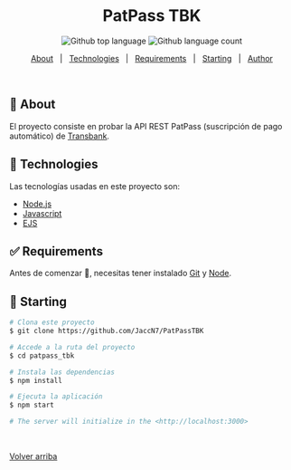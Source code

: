 <div align="center" id="top"> 
</div>

<h1 align="center">PatPass TBK</h1>

<p align="center">
  <img alt="Github top language" src="https://img.shields.io/github/languages/top/JaccN7/PatPassTBK?color=6a00ff">

  <img alt="Github language count" src="https://img.shields.io/github/languages/count/JaccN7/PatPassTBK?color=6a00ff">
</p>


<p align="center">
  <a href="#dart-about">About</a> &#xa0; | &#xa0; 
  <a href="#rocket-technologies">Technologies</a> &#xa0; | &#xa0;
  <a href="#white_check_mark-requirements">Requirements</a> &#xa0; | &#xa0;
  <a href="#checkered_flag-starting">Starting</a> &#xa0; | &#xa0;
  <a href="https://github.com/JaccN7" target="_blank">Author</a>
</p>

<br>

## :dart: About ##

El proyecto consiste en probar la API REST PatPass (suscripción de pago automático) de [Transbank](https://transbankdevelopers.cl/referencia/patpasscomercio).


## :rocket: Technologies ##

Las tecnologías usadas en este proyecto son:

- [Node.js](https://nodejs.org/en/)
- [Javascript](https://developer.mozilla.org/es/docs/Web/JavaScript)
- [EJS](https://www.npmjs.com/package/ejs)

## :white_check_mark: Requirements ##

Antes de comenzar :checkered_flag:, necesitas tener instalado [Git](https://git-scm.com) y [Node](https://nodejs.org/en/).

## :checkered_flag: Starting ##

```bash
# Clona este proyecto
$ git clone https://github.com/JaccN7/PatPassTBK

# Accede a la ruta del proyecto
$ cd patpass_tbk

# Instala las dependencias
$ npm install

# Ejecuta la aplicación
$ npm start

# The server will initialize in the <http://localhost:3000>
```


&#xa0;

<a href="#top">Volver arriba</a>
